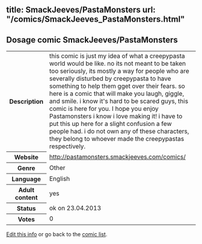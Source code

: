 title: SmackJeeves/PastaMonsters
url: "/comics/SmackJeeves_PastaMonsters.html"
---
Dosage comic SmackJeeves/PastaMonsters
-----------------------------------------

<table class="comicinfo">
<tr>
<th>Description</th><td>this comic is just my idea of what a creepypasta world would be like. no its not meant to be taken too seriously, its mostly a way for people who are severally disturbed by creepypasta to have something to help them gget over their fears. so here is a comic that will make you laugh, giggle, and smile. i know it's hard to be scared guys, this comic is here for you. I hope you enjoy Pastamonsters i know i love making it! i have to put this up here for a slight confusion a few people had. i do not own any of these characters, they belong to whoever made the creepypastas respectively.</td>
</tr>
<tr>
<th>Website</th><td><a href="http://pastamonsters.smackjeeves.com/comics/">http://pastamonsters.smackjeeves.com/comics/</a></td>
</tr>
<tr>
<th>Genre</th><td>Other</td>
</tr>
<tr>
<th>Language</th><td>English</td>
</tr>
<tr>
<th>Adult content</th><td>yes</td>
</tr>
<tr>
<th>Status</th><td>ok on 23.04.2013</td>
</tr>
<tr>
<th>Votes</th><td>0</div></td>
</tr>
</table>

[Edit this info](/comics/SmackJeeves_PastaMonsters_edit.html) or go back to the [comic list](../comic-index.html).
